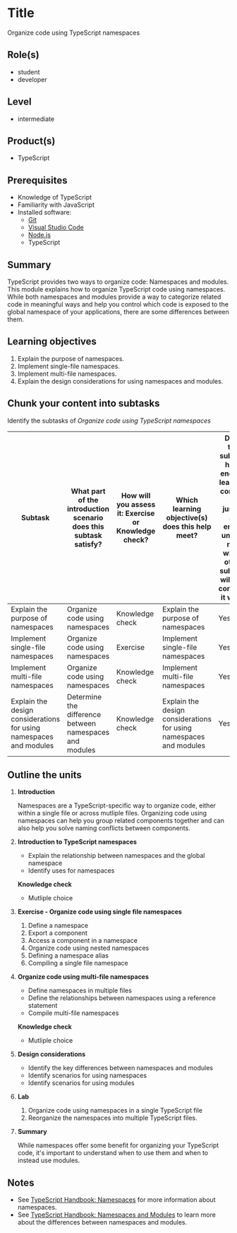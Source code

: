 # Title

Organize code using TypeScript namespaces

## Role(s)

- student
- developer

## Level

- intermediate

## Product(s)

- TypeScript

## Prerequisites

- Knowledge of TypeScript
- Familiarity with JavaScript
- Installed software:
  - [Git](https://git-scm.com/)
  - [Visual Studio Code](https://code.visualstudio.com)
  - [Node.js](https://nodejs.org/)
  - TypeScript

## Summary

TypeScript provides two ways to organize code: Namespaces and modules. This module explains how to organize TypeScript code using namespaces. While both namespaces and modules provide a way to categorize related code in meaningful ways and help you control which code is exposed to the global namespace of your applications, there are some differences between them.

## Learning objectives

1. Explain the purpose of namespaces.
1. Implement single-file namespaces.
1. Implement multi-file namespaces.
1. Explain the design considerations for using namespaces and modules.

## Chunk your content into subtasks

Identify the subtasks of *Organize code using TypeScript namespaces*

| Subtask | What part of the introduction scenario does this subtask satisfy? | How will you assess it: **Exercise or Knowledge check**? | Which learning objective(s) does this help meet? | Does the subtask have enough learning content to justify an entire unit? If not, which other subtask will you combine it with? |
| ---- | ---- | ---- | ---- | ---- |
| Explain the purpose of namespaces | Organize code using namespaces | Knowledge check | Explain the purpose of namespaces | Yes |
| Implement single-file namespaces | Organize code using namespaces | Exercise | Implement single-file namespaces | Yes |
| Implement multi-file namespaces | Organize code using namespaces | Knowledge check | Implement multi-file namespaces | Yes |
| Explain the design considerations for using namespaces and modules | Determine the difference between namespaces and modules | Knowledge check | Explain the design considerations for using namespaces and modules | Yes |

## Outline the units

1. **Introduction**

    Namespaces are a TypeScript-specific way to organize code, either within a single file or across mutliple files. Organizing code using namespaces can help you group related components together and can also help you solve naming conflicts between components.
    
1. **Introduction to TypeScript namespaces**

    - Explain the relationship between namespaces and the global namespace
    - Identify uses for namespaces

    **Knowledge check**

   - Mutliple choice

1. **Exercise - Organize code using single file namespaces**

    1. Define a namespace
    1. Export a component
    1. Access a component in a namespace
    1. Organize code using nested namespaces
    1. Defining a namespace alias
    1. Compiling a single file namespace

1. **Organize code using multi-file namespaces**

    - Define namespaces in multiple files
    - Define the relationships between namespaces using a reference statement
    - Compile multi-file namespaces

    **Knowledge check**

   - Mutliple choice

1. **Design considerations**

    - Identify the key differences between namespaces and modules
    - Identify scenarios for using namespaces
    - Identify scenarios for using modules

1. **Lab**

    1. Organize code using namespaces in a single TypeScript file
    1. Reorganize the namespaces into multiple TypeScript files.

1. **Summary**

    While namespaces offer some benefit for organizing your TypeScript code, it's important to understand when to use them and when to instead use modules. 

## Notes

- See [TypeScript Handbook: Namespaces](https://www.typescriptlang.org/docs/handbook/namespaces.html) for more information about namespaces.
- See [TypeScript Handbook: Namespaces and Modules](https://www.typescriptlang.org/docs/handbook/namespaces-and-modules.html) to learn more about the differences between namespaces and modules.
